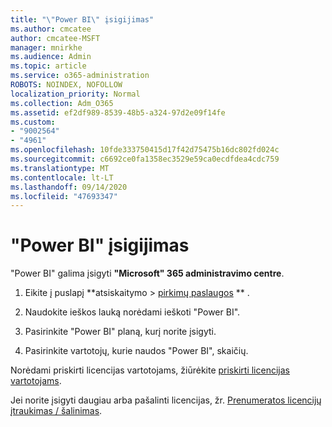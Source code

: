 ```yaml
---
title: "\"Power BI\" įsigijimas"
ms.author: cmcatee
author: cmcatee-MSFT
manager: mnirkhe
ms.audience: Admin
ms.topic: article
ms.service: o365-administration
ROBOTS: NOINDEX, NOFOLLOW
localization_priority: Normal
ms.collection: Adm_O365
ms.assetid: ef2df989-8539-48b5-a324-97d2e09f14fe
ms.custom:
- "9002564"
- "4961"
ms.openlocfilehash: 10fde333750415d17f42d75475b16dc802fd024c
ms.sourcegitcommit: c6692ce0fa1358ec3529e59ca0ecdfdea4cdc759
ms.translationtype: MT
ms.contentlocale: lt-LT
ms.lasthandoff: 09/14/2020
ms.locfileid: "47693347"
---
```

# <a name="purchase-power-bi"></a>"Power BI" įsigijimas

"Power BI" galima įsigyti **"Microsoft" 365 administravimo centre**.

1. Eikite į puslapį **atsiskaitymo > [pirkimų paslaugos](https://go.microsoft.com/fwlink/p/?linkid=868433) ** .

2. Naudokite ieškos lauką norėdami ieškoti "Power BI".

3. Pasirinkite "Power BI" planą, kurį norite įsigyti.

4. Pasirinkite vartotojų, kurie naudos "Power BI", skaičių.

Norėdami priskirti licencijas vartotojams, žiūrėkite [priskirti licencijas vartotojams](https://docs.microsoft.com/microsoft-365/admin/manage/assign-licenses-to-users?view=o365-worldwide).

Jei norite įsigyti daugiau arba pašalinti licencijas, žr. [Prenumeratos licencijų įtraukimas / šalinimas](https://docs.microsoft.com/microsoft-365/commerce/licenses/buy-licenses?view=o365-worldwide#add-or-remove-licenses-for-your-business-subscription).
